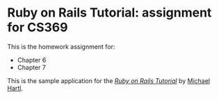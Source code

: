 # Ruby on Rails Tutorial: assignment for CS369
This is the homework assignment for:
* Chapter 6
* Chapter 7


This is the sample application for
the [*Ruby on Rails Tutorial*](http://railstutorial.org/)
by [Michael Hartl](http://michaelhartl.com/).
